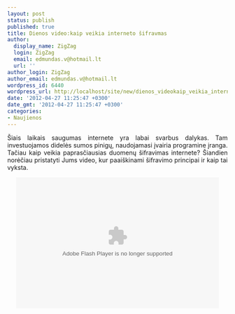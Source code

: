 ```yaml
---
layout: post
status: publish
published: true
title: Dienos video:kaip veikia interneto šifravmas
author:
  display_name: ZigZag
  login: ZigZag
  email: edmundas.v@hotmail.lt
  url: ''
author_login: ZigZag
author_email: edmundas.v@hotmail.lt
wordpress_id: 6440
wordpress_url: http://localhost/site/new/dienos_videokaip_veikia_interneto_sifravmas/
date: '2012-04-27 11:25:47 +0300'
date_gmt: '2012-04-27 11:25:47 +0300'
categories:
- Naujienos
---
```

<p style="text-align: justify; ">
	&Scaron;iais laikais saugumas internete yra labai svarbus dalykas. Tam investuojamos didelės sumos pinigų, naudojamasi įvairia programine įranga. Tačiau kaip veikia paprasčiausias duomenų &scaron;ifravimas internete? &Scaron;iandien norėčiau pristatyti Jums video, kur paai&scaron;kinami &scaron;ifravimo principai ir kaip tai vyksta.</p>
<p style="text-align: center; ">
	<object alt="How Internet Encryption Works in http://www.break.com/index/how-internet-encryption-works-2304630" classid="clsid:D27CDB6E-AE6D-11cf-96B8-444553540000" height="300" id="2304630" type="application/x-shockwave-flash" width="464"><param name="allowFullScreen" value="true" /><param name="flashvars" value="playerversion=12" /><param name="movie" value="http://embed.break.com/MjMwNDYzMA==/ai/0/zi/0/ds/1/st/embed" /><param name="allowScriptAccess" value="always" /><embed allowfullscreen="true" allowscriptaccess="always" flashvars="playerversion=12" height="300" src="http://embed.break.com/MjMwNDYzMA==/ai/0/zi/0/ds/1/st/embed" type="application/x-shockwave-flash" width="464"></embed></object><br />
	<font size="1"><br />
	</font></p>
